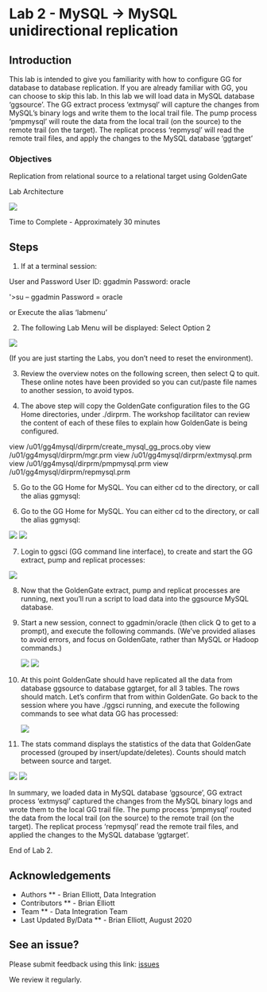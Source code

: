 #  Lab 2 -  MySQL  -> MySQL unidirectional replication

## Introduction
This lab is intended to give you familiarity with how to configure GG for database to database replication. If you are already familiar with GG, you can choose to skip this lab.
In this lab we will load data in MySQL database ‘ggsource’. The GG extract process ‘extmysql’ will
capture the changes from MySQL’s binary logs and write them to the local trail file. The pump process
‘pmpmysql’ will route the data from the local trail (on the source) to the remote trail (on the target). The replicat process ‘repmysql’ will read the remote trail files, and apply the changes to the MySQL database ‘ggtarget’

### Objectives
Replication from relational source to a relational target using GoldenGate

Lab Architecture

  ![](./images/image200_1.png)

Time to Complete -
Approximately 30 minutes

## Steps

1. If at a terminal session:

User and Password
User ID: ggadmin
Password:  oracle

'>su – ggadmin
Password = oracle

or Execute the alias ‘labmenu’

2. The following Lab Menu will be displayed:
Select Option 2

  ![](./images/a_labmenu2.png)

(If you are just starting the Labs, you don’t need to reset the environment).

3. Review the overview notes on the following screen, then select Q to quit. These online notes have been provided so you can cut/paste file names to another session, to avoid typos.


4. The above step will copy the GoldenGate configuration files to the GG Home directories, under ./dirprm. The workshop facilitator can review the content of each of these files to explain how GoldenGate is being configured.

view /u01/gg4mysql/dirprm/create_mysql_gg_procs.oby
view /u01/gg4mysql/dirprm/mgr.prm
view /u01/gg4mysql/dirprm/extmysql.prm
view /u01/gg4mysql/dirprm/pmpmysql.prm
view /u01/gg4mysql/dirprm/repmysql.prm

5. Go to the GG Home for MySQL. You can either cd to the directory, or call the alias ggmysql:

6. Go to the GG Home for MySQL. You can either cd to the directory, or call the alias ggmysql:

  ![](./images/a_2.png)
  ![](./images/a3.png)

7. Login to ggsci (GG command line interface), to create and start the GG extract, pump and replicat
processes:

  ![](./images/a4.png)

8. Now that the GoldenGate extract, pump and replicat processes are running, next you’ll run a script to load data into the ggsource MySQL database.

9. Start a new session, connect to ggadmin/oracle (then click Q to get to a prompt), and execute the following commands. (We’ve provided aliases to avoid errors, and focus on GoldenGate, rather than MySQL or Hadoop commands.)

   ![](./images/a5.png)
   ![](./images/a6.png)

10. At this point GoldenGate should have replicated all the data from database ggsource to database
ggtarget, for all 3 tables. The rows should match. Let’s confirm that from within GoldenGate. Go back to the session where you have ./ggsci running, and execute the following commands to see what data GG has processed:

    ![](./images/a7.png)

11. The stats command displays the statistics of the data that GoldenGate processed (grouped by insert/update/deletes). Counts should match between source and target.

  ![](./images/a8.png)
  ![](./images/a9.png)


In summary, we loaded data in MySQL database ‘ggsource’, GG extract process ‘extmysql’ captured the changes from the MySQL binary logs and wrote them to the local GG trail file. The pump process
‘pmpmysql’ routed the data from the local trail (on the source) to the remote trail (on the target). The replicat process ‘repmysql’ read the remote trail files, and applied the changes to the MySQL database ‘ggtarget’.


End of Lab 2.

## Acknowledgements

  * Authors ** - Brian Elliott, Data Integration
  * Contributors ** - Brian Elliott
  * Team ** - Data Integration Team
  * Last Updated By/Data ** - Brian Elliott, August 2020

## See an issue?

Please submit feedback using this link: [issues](https://github.com/oracle/learning-library/issues) 
  
  We review it regularly.

